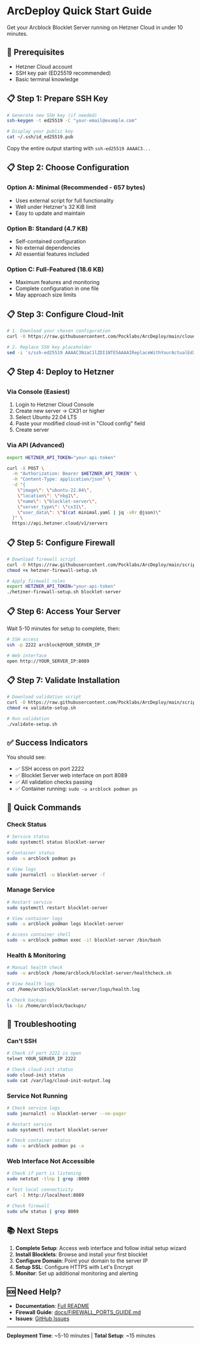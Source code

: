 # ArcDeploy Quick Start Guide

Get your Arcblock Blocklet Server running on Hetzner Cloud in under 10 minutes.

## 🚀 Prerequisites

- Hetzner Cloud account
- SSH key pair (ED25519 recommended)
- Basic terminal knowledge

## 📋 Step 1: Prepare SSH Key

```bash
# Generate new SSH key (if needed)
ssh-keygen -t ed25519 -C "your-email@example.com"

# Display your public key
cat ~/.ssh/id_ed25519.pub
```

Copy the entire output starting with `ssh-ed25519 AAAAC3...`

## 📋 Step 2: Choose Configuration

### Option A: Minimal (Recommended - 657 bytes)
- Uses external script for full functionality
- Well under Hetzner's 32 KiB limit
- Easy to update and maintain

### Option B: Standard (4.7 KB)
- Self-contained configuration
- No external dependencies
- All essential features included

### Option C: Full-Featured (18.6 KB)
- Maximum features and monitoring
- Complete configuration in one file
- May approach size limits

## 📋 Step 3: Configure Cloud-Init

```bash
# 1. Download your chosen configuration
curl -O https://raw.githubusercontent.com/Pocklabs/ArcDeploy/main/cloud-init/minimal.yaml

# 2. Replace SSH key placeholder
sed -i 's/ssh-ed25519 AAAAC3NzaC1lZDI1NTE5AAAAIReplaceWithYourActualEd25519PublicKey your-email@example.com/YOUR_ACTUAL_SSH_KEY_HERE/' minimal.yaml
```

## 📋 Step 4: Deploy to Hetzner

### Via Console (Easiest)
1. Login to Hetzner Cloud Console
2. Create new server → CX31 or higher
3. Select Ubuntu 22.04 LTS
4. Paste your modified cloud-init in "Cloud config" field
5. Create server

### Via API (Advanced)
```bash
export HETZNER_API_TOKEN="your-api-token"

curl -X POST \
  -H "Authorization: Bearer $HETZNER_API_TOKEN" \
  -H "Content-Type: application/json" \
  -d "{
    \"image\": \"ubuntu-22.04\",
    \"location\": \"nbg1\",
    \"name\": \"blocklet-server\",
    \"server_type\": \"cx31\",
    \"user_data\": \"$(cat minimal.yaml | jq -sRr @json)\"
  }" \
  https://api.hetzner.cloud/v1/servers
```

## 📋 Step 5: Configure Firewall

```bash
# Download firewall script
curl -O https://raw.githubusercontent.com/Pocklabs/ArcDeploy/main/scripts/hetzner-firewall-setup.sh
chmod +x hetzner-firewall-setup.sh

# Apply firewall rules
export HETZNER_API_TOKEN="your-api-token"
./hetzner-firewall-setup.sh blocklet-server
```

## 📋 Step 6: Access Your Server

Wait 5-10 minutes for setup to complete, then:

```bash
# SSH access
ssh -p 2222 arcblock@YOUR_SERVER_IP

# Web interface
open http://YOUR_SERVER_IP:8089
```

## 📋 Step 7: Validate Installation

```bash
# Download validation script
curl -O https://raw.githubusercontent.com/Pocklabs/ArcDeploy/main/scripts/validate-setup.sh
chmod +x validate-setup.sh

# Run validation
./validate-setup.sh
```

## ✅ Success Indicators

You should see:
- ✅ SSH access on port 2222
- ✅ Blocklet Server web interface on port 8089
- ✅ All validation checks passing
- ✅ Container running: `sudo -u arcblock podman ps`

## 🔧 Quick Commands

### Check Status
```bash
# Service status
sudo systemctl status blocklet-server

# Container status
sudo -u arcblock podman ps

# View logs
sudo journalctl -u blocklet-server -f
```

### Manage Service
```bash
# Restart service
sudo systemctl restart blocklet-server

# View container logs
sudo -u arcblock podman logs blocklet-server

# Access container shell
sudo -u arcblock podman exec -it blocklet-server /bin/bash
```

### Health & Monitoring
```bash
# Manual health check
sudo -u arcblock /home/arcblock/blocklet-server/healthcheck.sh

# View health logs
cat /home/arcblock/blocklet-server/logs/health.log

# Check backups
ls -la /home/arcblock/backups/
```

## 🚨 Troubleshooting

### Can't SSH
```bash
# Check if port 2222 is open
telnet YOUR_SERVER_IP 2222

# Check cloud-init status
sudo cloud-init status
sudo cat /var/log/cloud-init-output.log
```

### Service Not Running
```bash
# Check service logs
sudo journalctl -u blocklet-server --no-pager

# Restart service
sudo systemctl restart blocklet-server

# Check container status
sudo -u arcblock podman ps -a
```

### Web Interface Not Accessible
```bash
# Check if port is listening
sudo netstat -tlnp | grep :8089

# Test local connectivity
curl -I http://localhost:8089

# Check firewall
sudo ufw status | grep 8089
```

## 📚 Next Steps

1. **Complete Setup**: Access web interface and follow initial setup wizard
2. **Install Blocklets**: Browse and install your first blocklet
3. **Configure Domain**: Point your domain to the server IP
4. **Setup SSL**: Configure HTTPS with Let's Encrypt
5. **Monitor**: Set up additional monitoring and alerting

## 🆘 Need Help?

- **Documentation**: [Full README](README.md)
- **Firewall Guide**: [docs/FIREWALL_PORTS_GUIDE.md](docs/FIREWALL_PORTS_GUIDE.md)
- **Issues**: [GitHub Issues](https://github.com/Pocklabs/ArcDeploy/issues)

---

**Deployment Time**: ~5-10 minutes | **Total Setup**: ~15 minutes